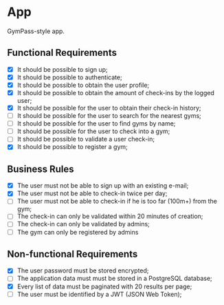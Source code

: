 # App

GymPass-style app.

## Functional Requirements

- [x] It should be possible to sign up;
- [x] It should be possible to authenticate;
- [x] It should be possible to obtain the user profile;
- [x] It should be possible to obtain the amount of check-ins by the logged user;
- [x] It should be possible for the user to obtain their check-in history;
- [ ] It should be possible for the user to search for the nearest gyms;
- [ ] It should be possible for the user to find gyms by name;
- [ ] It should be possible for the user to check into a gym;
- [ ] It should be possible to validate a user check-in;
- [x] It should be possible to register a gym;

## Business Rules

- [x] The user must not be able to sign up with an existing e-mail;
- [x] The user must not be able to check-in twice per day;
- [ ] The user must not be able to check-in if he is too far (100m+) from the gym;
- [ ] The check-in can only be validated within 20 minutes of creation;
- [ ] The check-in can only be validated by admins;
- [ ] The gym can only be registered by admins

## Non-functional Requirements

- [x] The user password must be stored encrypted;
- [ ] The application data must must be stored in a PostgreSQL database;
- [x] Every list of data must be paginated with 20 results per page;
- [ ] The user must be identified by a JWT (JSON Web Token);